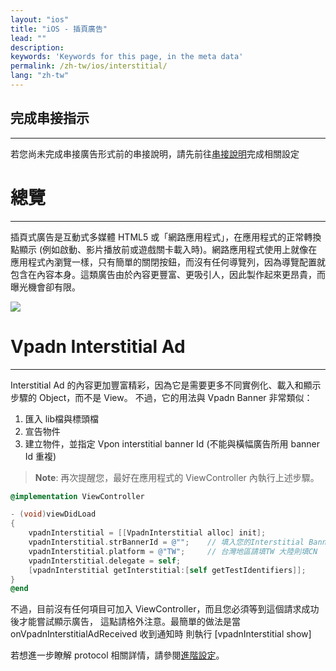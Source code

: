 ```yaml
---
layout: "ios"
title: "iOS - 插頁廣告"
lead: ""
description:
keywords: 'Keywords for this page, in the meta data'
permalink: /zh-tw/ios/interstitial/
lang: "zh-tw"
---
```

## 完成串接指示
---
若您尚未完成串接廣告形式前的串接說明，請先前往[串接說明]完成相關設定

# 總覽
---
插頁式廣告是互動式多媒體 HTML5 或「網路應用程式」，在應用程式的正常轉換點顯示 (例如啟動、影片播放前或遊戲關卡載入時)。網路應用程式使用上就像在應用程式內瀏覽一樣，只有簡單的關閉按鈕，而沒有任何導覽列，因為導覽配置就包含在內容本身。這類廣告由於內容更豐富、更吸引人，因此製作起來更昂貴，而曝光機會卻有限。

![]({{site.imgurl}}/Interstitial.png)

# Vpadn Interstitial Ad
---
Interstitial Ad 的內容更加豐富精彩，因為它是需要更多不同實例化、載入和顯示步驟的 Object，而不是 View。
不過，它的用法與 Vpadn Banner 非常類似：

1. 匯入 lib檔與標頭檔
2. 宣告物件
3. 建立物件，並指定 Vpon interstitial banner Id (不能與橫幅廣告所用 banner Id 重複)

> **Note**: 再次提醒您，最好在應用程式的 ViewController 內執行上述步驟。

```Objective-C
@implementation ViewController

- (void)viewDidLoad
{
    vpadnInterstitial = [[VpadnInterstitial alloc] init];
    vpadnInterstitial.strBannerId = @"";    // 填入您的Interstitial BannerId
    vpadnInterstitial.platform = @"TW";     // 台灣地區請填TW 大陸則填CN
    vpadnInterstitial.delegate = self;
    [vpadnInterstitial getInterstitial:[self getTestIdentifiers]];
}
@end
```

不過，目前沒有任何項目可加入 ViewController，而且您必須等到這個請求成功後才能嘗試顯示廣告，
這點請格外注意。最簡單的做法是當 onVpadnInterstitialAdReceived 收到通知時 則執行 [vpadnInterstitial show]

若想進一步瞭解 protocol 相關詳情，請參閱[進階設定]。


[串接說明]: ../integration-guide/
[進階設定]: ../advanced/

